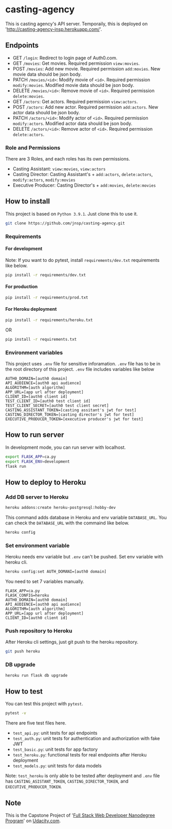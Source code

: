 # casting-agency

This is casting agency's API server.
Temporaily, this is deployed on 'http://casting-agency-jnsp.herokuapp.com/'.

## Endpoints

* GET `/login`: Redirect to login page of Auth0.com.
* GET `/movies`: Get movies. Required permission `view:movies`.
* POST `/movies`: Add new movie. Required permission `add:movies`. New movie data should be json body.
* PATCH `/movies/<id>`: Modify movie of `<id>`. Required permission `modify:movies`. Modified movie data should be json body.
* DELETE `/movies/<id>`: Remove movie of `<id>`. Required permission `delete:movies`.
* GET `/actors`: Get actors. Required permission `view:actors`.
* POST `/actors`: Add new actor. Required permission `add:actors`. New actor data should be json body.
* PATCH `/actors/<id>`: Modify actor of `<id>`. Required permission `modify:actors`. Modified actor data should be json body.
* DELETE `/actors/<id>`: Remove actor of `<id>`. Required permission `delete:actors`.

### Role and Permissions

There are 3 Roles, and each roles has its own permissions.

* Casting Assistant: `view:movies`, `view:actors`
* Casting Director: Casting Assistant's + `add:actors`, `delete:actors`, `modify:actors`, `modify:movies`
* Executive Producer: Casting Director's + `add:movies`, `delete:movies`

## How to install

This project is based on `Python 3.9.1`. Just clone this to use it.

```bash
git clone https://github.com/jnsp/casting-agency.git
```

### Requirements

#### For development

Note: If you want to do pytest, install `requirements/dev.txt` requirements like below.

```bash
pip install -r requirements/dev.txt
```

#### For production

```bash
pip install -r requirements/prod.txt
```

#### For Heroku deployment

```bash
pip install -r requirements/heroku.txt
```

OR

```bash
pip install -r requirements.txt
```

### Environment variables

This project uses `.env` file for sensitive inforamation.
`.env` file has to be in the root directory of this project.
`.env` file includes variables like below

```
AUTH0_DOMAIN=[auth0 domain]
API_AUDIENCE=[auth0 api audience]
ALGORITHM=[auth algorithm]
APP_URL=[app url after deployment]
CLIENT_ID=[auth0 client id]
TEST_CLIENT_ID=[auth0 test client id]
TEST_CLIENT_SECRET=[auth0 test client secret]
CASTING_ASSISTANT_TOKEN=[casting assitant's jwt for test]
CASTING_DIRECTOR_TOKEN=[casting director's jwt for test]
EXECUTIVE_PRODUCER_TOKEN=[executive producer's jwt for test]
```

## How to run server

In development mode, you can run server with localhost.

```bash
export FLASK_APP=ca.py
export FLASK_ENV=development
flask run
```


## How to deploy to Heroku

### Add DB server to Heroku

```bash
heroku addons:create heroku-postgresql:hobby-dev
```

This command adds database in Heroku and env variable `DATABASE_URL`. You can check the `DATABASE_URL` with the commaind like below.

```bash
heroku config
```

### Set environment variable

Heroku needs env variable but `.env` can't be pushed. Set env variable with heroku cli.

```bash
heroku config:set AUTH_DOMANI=[auth0 domain]
```

You need to set 7 variables manually.

```
FLASK_APP=ca.py
FLASK_CONFIG=heroku
AUTH0_DOMAIN=[auth0 domain]
API_AUDIENCE=[auth0 api audience]
ALGORITHM=[auth algorithm]
APP_URL=[app url after deployment]
CLIENT_ID=[auth0 client id]
```

### Push repository to Heroku

After Heroku cli settings, just git push to the heroku repository.

```bash
git push heroku
```

### DB upgrade

```bash
heroku run flask db upgrade
```

## How to test

You can test this project with `pytest`.

```bash
pytest -v
```

There are five test files here.

* `test_api.py`: unit tests for api endpoints
* `test_auth.py`: unit tests for authentication and authorization with fake JWT
* `test_basic.py`: unit tests for app factory
* `test_heroku.py`: functional tests for real endpoints after Heroku deployment
* `test_models.py`: unit tests for data models

Note: `test_heroku` is only able to be tested after deployment and `.env` file has `CASTING_ASISTANT_TOKEN`, `CASTING_DIRECTOR_TOKEN`, and `EXECUTIVE_PRODUCER_TOKEN`.

## Note

This is the Capstone Project of '[Full Stack Web Developer Nanodegree Program](https://www.udacity.com/course/full-stack-web-developer-nanodegree--nd0044)' on [Udacity.com](https://www.udacity.com).
